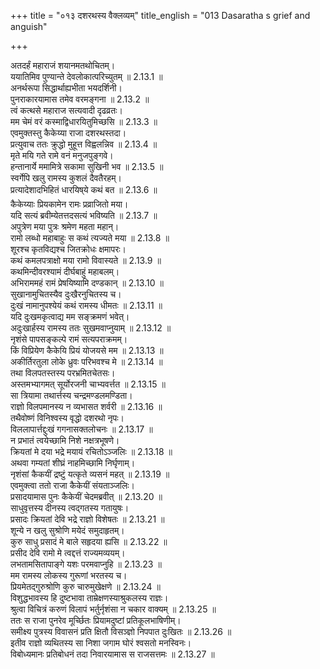 +++
title = "०१३ दशरथस्य वैक्लव्यम्"
title_english = "013 Dasaratha s grief and anguish"

+++


  
अतदर्हं महाराजं शयानमतथोचितम्।  
ययातिमिव पुण्यान्ते देवलोकात्परिच्युतम् ॥ 2.13.1 ॥   
अनर्थरूपा सिद्धार्थाह्यभीता भयदर्शिनी।  
पुनराकारयामास तमेव वरमङ्गना ॥ 2.13.2 ॥   
त्वं कत्थसे महाराज सत्यवादी दृढव्रतः।  
मम चेमं वरं कस्माद्विधारयितुमिच्छसि ॥ 2.13.3 ॥   
एवमुक्तस्तु कैकेय्या राजा दशरथस्तदा।  
प्रत्युवाच ततः क्रुद्धो मुहूत्त विह्वलन्निव ॥ 2.13.4 ॥   
मृते मयि गते रामे वनं मनुजपुङ्गवे।  
हन्तानार्ये ममामित्रे सकामा सुखिनी भव ॥ 2.13.5 ॥   
स्वर्गेपि खलु रामस्य कुशलं दैवतैरहम्।  
प्रत्यादेशादभिहितं धारयिष्ये कथं बत ॥ 2.13.6 ॥   
कैकेय्याः प्रियकामेन रामः प्रव्राजितो मया।  
यदि सत्यं ब्रवीम्येतत्तदसत्यं भविष्यति ॥ 2.13.7 ॥   
अपुत्रेण मया पुत्रः श्रमेण महता महान्।  
रामो लब्धो महाबाहुः स कथं त्यज्यते मया ॥ 2.13.8 ॥   
शूरश्च कृतविद्यश्च जितक्रोधः क्षमापरः।  
कथं कमलपत्राक्षो मया रामो विवास्यते ॥ 2.13.9 ॥   
कथमिन्दीवरश्यामं दीर्घबाहुं महाबलम्।  
अभिराममहं रामं प्रेषयिष्यामि दण्डकान् ॥ 2.13.10 ॥   
सुखानामुचितस्यैव दुःखैरनुचितस्य च।  
दुःखं नामानुपश्येयं कथं रामस्य धीमतः ॥ 2.13.11 ॥   
यदि दुःखमकृत्वाद्य मम सङ्क्रमणं भवेत्।  
अदुःखार्हस्य रामस्य ततः सुखमवाप्नुयाम् ॥ 2.13.12 ॥   
नृशंसे पापसङ्कल्पे रामं सत्यपराक्रमम्।  
किं विप्रियेण कैकेयि प्रियं योजयसे मम ॥ 2.13.13 ॥   
अकीर्तिरतुला लोके ध्रुवः परिभवश्च मे ॥ 2.13.14 ॥   
तथा विलपतस्तस्य परभ्रमितचेतसः।  
अस्तमभ्यागमत् सूर्योरजनी चाभ्यवर्त्तत ॥ 2.13.15 ॥   
सा त्रियामा तथार्त्तस्य चन्द्रमण्डलमण्डिता।  
राज्ञो विलपमानस्य न व्यभासत शर्वरी ॥ 2.13.16 ॥   
तथैवोष्णं विनिश्वस्य वृद्धो दशरथो नृपः।  
विललापार्त्तद्दुःखं गगनासक्तलोचनः ॥ 2.13.17 ॥   
न प्रभातं त्वयेच्छामि निशे नक्षत्रभूषणे।  
क्रियतां मे दया भद्रे मयायं रचितोऽञ्जलिः ॥ 2.13.18 ॥   
अथवा गम्यतां शीघ्रं नाहमिच्छामि निर्घृणाम्।  
नृशंसां कैकयीं द्रष्टुं यत्कृते व्यसनं महत् ॥ 2.13.19 ॥   
एवमुक्त्वा ततो राजा कैकेयीं संयताञ्जलिः।  
प्रसादयामास पुनः कैकेयीं चेदमब्रवीत् ॥ 2.13.20 ॥   
साधुवृत्तस्य दीनस्य त्वद्गतस्य गतायुषः।  
प्रसादः क्रियतां देवि भद्रे राज्ञो विशेषतः ॥ 2.13.21 ॥   
शून्ये न खलु सुश्रोणि मयेदं समुदाहृतम्।  
कुरु साधु प्रसादं मे बाले सहृदया ह्यसि ॥ 2.13.22 ॥   
प्रसीद देवि रामो मे त्वद्दत्तं राज्यमव्ययम्।  
लभतामसितापाङ्गे यशः परमवाप्नुहि ॥ 2.13.23 ॥   
मम रामस्य लोकस्य गुरूणां भरतस्य च।  
प्रियमेतद्गुरुश्रोणि कुरु चारुमुखेक्षणे ॥ 2.13.24 ॥   
विशुद्धभावस्य हि दुष्टभावा ताम्रेक्षणस्याश्रुकलस्य राज्ञः।  
श्रुत्वा विचित्रं करुणं विलापं भर्तुर्नृशंसा न चकार वाक्यम् ॥ 2.13.25 ॥   
ततः स राजा पुनरेव मूर्च्छितः प्रियामदुष्टां प्रतिकूलभाषिणीम्।  
समीक्ष्य पुत्रस्य विवासनं प्रति क्षितौ विसञ्ज्ञो निपपात दुःखितः ॥ 2.13.26 ॥   
इतीव राज्ञो व्यथितस्य सा निशा जगाम घोरं श्वसतो मनस्विनः।  
विबोध्यमानः प्रतिबोधनं तदा निवारयामास स राजसत्तमः ॥ 2.13.27 ॥   
